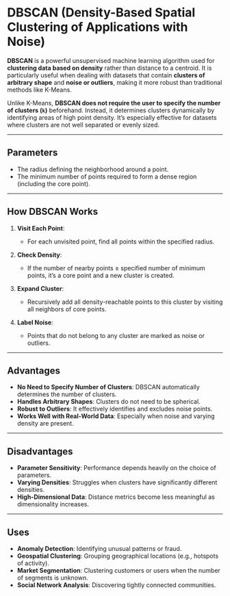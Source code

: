 # DBSCAN (Density-Based Spatial Clustering of Applications with Noise)

**DBSCAN** is a powerful unsupervised machine learning algorithm used for **clustering data based on density** rather than distance to a centroid. It is particularly useful when dealing with datasets that contain **clusters of arbitrary shape** and **noise or outliers**, making it more robust than traditional methods like K-Means.

Unlike K-Means, **DBSCAN does not require the user to specify the number of clusters (`k`)** beforehand. Instead, it determines clusters dynamically by identifying areas of high point density. It’s especially effective for datasets where clusters are not well separated or evenly sized.

---

## Parameters

- The radius defining the neighborhood around a point.
- The minimum number of points required to form a dense region (including the core point).

---

## How DBSCAN Works

1. **Visit Each Point**:
   - For each unvisited point, find all points within the specified radius.

2. **Check Density**:
   - If the number of nearby points ≥ specified number of minimum points, it’s a core point and a new cluster is created.

3. **Expand Cluster**:
   - Recursively add all density-reachable points to this cluster by visiting all neighbors of core points.

4. **Label Noise**:
   - Points that do not belong to any cluster are marked as noise or outliers.

---

## Advantages

- **No Need to Specify Number of Clusters**: DBSCAN automatically determines the number of clusters.
- **Handles Arbitrary Shapes**: Clusters do not need to be spherical.
- **Robust to Outliers**: It effectively identifies and excludes noise points.
- **Works Well with Real-World Data**: Especially when noise and varying density are present.

---

## Disadvantages

- **Parameter Sensitivity**: Performance depends heavily on the choice of parameters.
- **Varying Densities**: Struggles when clusters have significantly different densities.
- **High-Dimensional Data**: Distance metrics become less meaningful as dimensionality increases.

---

## Uses

- **Anomaly Detection**: Identifying unusual patterns or fraud.
- **Geospatial Clustering**: Grouping geographical locations (e.g., hotspots of activity).
- **Market Segmentation**: Clustering customers or users when the number of segments is unknown.
- **Social Network Analysis**: Discovering tightly connected communities.